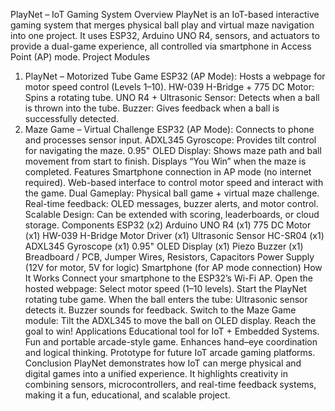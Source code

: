 PlayNet – IoT Gaming System
Overview
PlayNet is an IoT-based interactive gaming system that merges physical ball play and virtual maze navigation into one project.
It uses ESP32, Arduino UNO R4, sensors, and actuators to provide a dual-game experience, all controlled via smartphone in Access Point (AP) mode.
Project Modules
1. PlayNet – Motorized Tube Game
ESP32 (AP Mode): Hosts a webpage for motor speed control (Levels 1–10).
HW-039 H-Bridge + 775 DC Motor: Spins a rotating tube.
UNO R4 + Ultrasonic Sensor: Detects when a ball is thrown into the tube.
Buzzer: Gives feedback when a ball is successfully detected.
2. Maze Game – Virtual Challenge
ESP32 (AP Mode): Connects to phone and processes sensor input.
ADXL345 Gyroscope: Provides tilt control for navigating the maze.
0.95" OLED Display: Shows maze path and ball movement from start to finish.
Displays “You Win” when the maze is completed.
Features
Smartphone connection in AP mode (no internet required).
Web-based interface to control motor speed and interact with the game.
Dual Gameplay: Physical ball game + virtual maze challenge.
Real-time feedback: OLED messages, buzzer alerts, and motor control.
Scalable Design: Can be extended with scoring, leaderboards, or cloud storage.
Components
ESP32 (x2)
Arduino UNO R4 (x1)
775 DC Motor (x1)
HW-039 H-Bridge Motor Driver (x1)
Ultrasonic Sensor HC-SR04 (x1)
ADXL345 Gyroscope (x1)
0.95" OLED Display (x1)
Piezo Buzzer (x1)
Breadboard / PCB, Jumper Wires, Resistors, Capacitors
Power Supply (12V for motor, 5V for logic)
Smartphone (for AP mode connection)
How It Works
Connect your smartphone to the ESP32’s Wi-Fi AP.
Open the hosted webpage:
Select motor speed (1–10 levels).
Start the PlayNet rotating tube game.
When the ball enters the tube:
Ultrasonic sensor detects it.
Buzzer sounds for feedback.
Switch to the Maze Game module:
Tilt the ADXL345 to move the ball on OLED display.
Reach the goal to win!
Applications
Educational tool for IoT + Embedded Systems.
Fun and portable arcade-style game.
Enhances hand–eye coordination and logical thinking.
Prototype for future IoT arcade gaming platforms.
Conclusion
PlayNet demonstrates how IoT can merge physical and digital games into a unified experience.
It highlights creativity in combining sensors, microcontrollers, and real-time feedback systems, making it a fun, educational, and scalable project.

